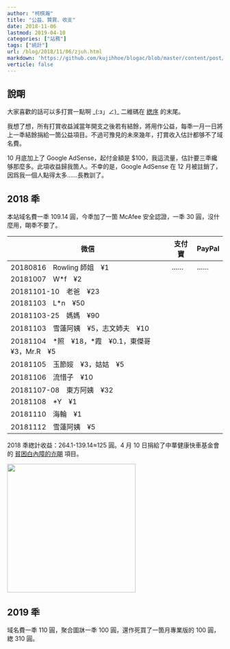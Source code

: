 ```yaml
---
author: "柯棋瀚"
title: "公益、贊賞、收支"
date: 2018-11-06
lastmod: 2019-04-10
categories: ["站務"]
tags: ["統計"]
url: /blog/2018/11/06/zjuh.html
markdown: 'https://github.com/kujihhoe/blogac/blob/master/content/post/2018-11-06-zjuh.md'
verticle: false
---
```


## 說朙

大家喜歡的話可以多打賞一點啊 \_(:з」∠)_ 二維碼在 [緫序](https://kqh.ac/about/) 的末尾。

我想了想，所有打賞收益減當年開支之後若有結餘，將用作公益，每秊一月一日將上一秊結餘捐給一箇公益項目。不過可豫見的未來幾年，打賞收入估計都够不了域名費。

10 月底加上了 Google AdSense，起付金額是 $100，我這流量，估計要三秊纔够那麼多。此項收益歸我箇人。不幸的是，Google AdSense 在 12 月被註銷了，因爲我一個人點得太多……長教訓了。

## 2018 秊

本站域名費一秊 109.14 圓，今秊加了一箇 McAfee 安全認證，一秊 30 圓，沒什麼用，朙秊不要了。

| 微信                                                  | 支付寶 | PayPal |
| ----------------------------------------------------- | ------ | ------ |
| 20180816　Rowling 師姐　¥1                            | ……     | ……     |
| 20181007　W*f　¥2                                     |        |        |
| 20181101-10　老爸　¥23                                |        |        |
| 20181103　L*n　¥50                                    |        |        |
| 20181103-25　媽媽　¥90                                |        |        |
| 20181103　雪蓮阿姨　¥5，志文姉夫　¥10                 |        |        |
| 20181104　\*照　¥18，\*霞　¥0.1，東傑哥　¥3，Mr.R　¥5 |        |        |
| 20181105　玉節㛮　¥3，姑姑　¥5                        |        |        |
| 20181106　流惜子　¥10                                 |        |        |
| 20181107-08　東方阿姨　¥32                            |        |        |
| 20181108　\*Y　¥1                                     |        |        |
| 20181110　海輪　¥1                                    |        |        |
| 20181112　雪蓮阿姨　¥5                                |        |        |

2018 秊緫計收益：264.1-139.14≈125 圓。4 月 10 日捐給了<u1>中蕐健康快車基金會</u1>的 [貧困白內障的灮朙](https://gongyi.qq.com/loveplan/wangjuguangming.htm) 項目。

<img src="https://pic.superbed.cn/item/5cad4a783a213b0417f6943f" width=300>

## 2019 秊

域名費一秊 110 圓，聚合圖牀一秊 100 圓，還作死買了一箇月專業版的 100 圓，緫 310 圓。
